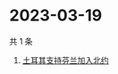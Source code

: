 # 2023-03-19

共 1 条

<!-- BEGIN ZHIHUSEARCH -->
<!-- 最后更新时间 Sun Mar 19 2023 07:12:03 GMT+0800 (China Standard Time) -->
1. [土耳其支持芬兰加入北约](https://www.zhihu.com/search?q=土耳其支持芬兰加入北约)
<!-- END ZHIHUSEARCH -->
